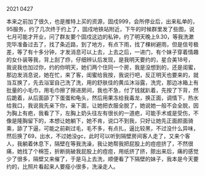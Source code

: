 2021 0427

本来之前加了很久，也是推特上买的资源，固戍999，会所停业后，出来私单的，95服务，约了几次终于约上了，固戍地铁站附近，下午的时候群里发了些图，说七月可能才开业，问了群友要个固戍这边的私钟，约了明天晚上9.30，等我洗漱完毕准备过去了，找了条近路，到了地方，有点下雨，找了棵树避雨，但是信号极差，等了有十多分钟，才发消息可以上去，上去之后，一进门，有个妹子穿着情趣的女仆装等我，背上刮了痧，仔细辨认后发现，是我明天要约的，星合美18号，我说我也加过你，约的你明天，她们两个住同一个房，我是没想到的，还是闺蜜，那边发消息说，她在忙，来了客，闺蜜给我按，我说行吧，反正明天也要来的，就当互换了，先去浴室自己洗了洗，用的舒肤佳的黄瓜沐浴露，洗完，那边冰箱上有批量的小毛巾，用毛巾擦了擦进房间，我也不急，付了钱就趴着，先按了下背，然后跪着，从后面舔了下蛋蛋和龟头，然后用果冻给我毒龙，换正面，调情下，热水给我口，我说我先亲下你，亲下面，让她把衣服全脱了，她说她一般不会全脱，因为胸上有疤，我看了下，左胸上奶头往左有很长的一道疤，可能手术或是受伤，不像是隆胸留下的，本想让她躺下，她不肯，说口不到我，只好让她先正面颜面骑乘，舔了下逼，可能之前剃过毛，毛不多，有点扎，逼比较黑，不过没什么异味，然后换了69，出水，不过她没gc，此时可以听到隔壁房间客人走了，又来个客人，我躺着休息下，隔壁在等我洗澡，我让她帮我把屁股上的痘痘挤了，不然很痛，她找了个棉签，折断挑破我屁股上的痘痘，用纸挤了挤，脓出来后，痛的感觉少了很多，隔壁又来催了，于是马上去洗，顺便看了下隔壁的妹子，我本是今天要约的，比照片看起来人要瘦小很多，洗澡走人。

